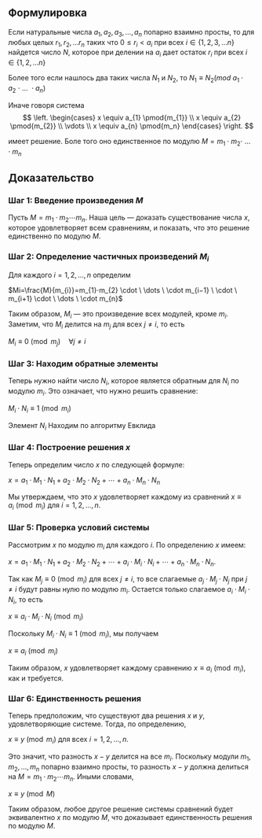 ## Формулировка
Если натуральные числа $a_{1}, a_{2}, a_{3}, \dots, a_{n}$ попарно взаимно просты, то для любых целых $r_{1}, r_{2}, \dots r_{n}$ таких что $0 \leq r_{i} < a_{i}$ при всех $i \in \{1, 2, 3, \dots n\}$ найдется число $N$, которое при делении на $a_{i}$  дает остаток $r_{i}$ при всех $i \in \{1, 2, \dots n \}$

Более того если нашлось два таких числа $N_{1}$ и $N_{2}$, то $N_{1} \equiv N_{2} \left( mod\ a_{1} \cdot a_{2}\ \cdot \ \dots \ \cdot a_{n}   \right)$

Иначе говоря система
$$
\left.
\begin{cases}
x \equiv a_{1} \pmod{m_{1}} \\
x \equiv a_{2} \pmod{m_{2}} \\
\vdots \\
x \equiv a_{n} \pmod{m_n}
\end{cases}
\right.
$$

имеет решение. Боле того оно единственное по модулю $M = m_{1} \cdot m_{2} \cdot \ \dots \ \cdot m_{n}$

## Доказательство

### Шаг 1: Введение произведения $M$

Пусть $M = m_1 \cdot m_2 \cdots m_n$. Наша цель — доказать существование числа $x$, которое удовлетворяет всем сравнениям, и показать, что это решение единственно по модулю $M$.
### Шаг 2: Определение частичных произведений $M_i$

Для каждого $i = 1, 2, \ldots, n$ определим

$Mi​=\frac{M}{m_{i}}=m_{1}​⋅m_{2}​ \cdot \ \dots \ \cdot m_{i−1} \ ​\cdot \ m_{i+1}​ \cdot \ \dots \ \cdot m_{n}$

Таким образом, $M_i$ — это произведение всех модулей, кроме $m_i$. Заметим, что $M_i$ делится на $m_j$ для всех $j \neq i$, то есть

$M_{i} \equiv 0 \pmod{m_{j}} \quad \forall j \neq i$ 
### Шаг 3: Находим обратные элементы

Теперь нужно найти число $N_{i}$​, которое является обратным для $N_{i}$​ по модулю $m_{i}$. Это означает, что нужно решить сравнение:

$M_{i} \cdot N_{i} \equiv 1 \pmod{m_{i}}$

Элемент $N_{i}$ Находим по алгоритму Евклида

### Шаг 4: Построение решения $x$

Теперь определим число $x$ по следующей формуле:

$x= a_1 \cdot M_1 \cdot N_1 + a_2 \cdot M_2 \cdot N_2 + \cdots + a_n \cdot M_n \cdot N_{n} ​$

Мы утверждаем, что это $x$ удовлетворяет каждому из сравнений $x \equiv a_i \pmod{m_i}$ для $i = 1, 2, \ldots, n$.

### Шаг 5: Проверка условий системы

Рассмотрим $x$ по модулю $m_i$ для каждого $i$. По определению $x$ имеем:

$x = a_1 \cdot M_1 \cdot N_1 + a_2 \cdot M_2 \cdot N_2 + \cdots + a_i \cdot M_i \cdot N_i + \cdots + a_n \cdot M_n \cdot N_n.$

Так как $M_j \equiv 0 \pmod{m_i}$ для всех $j \neq i$, то все слагаемые $a_j \cdot M_j \cdot N_j$ при $j \neq i$ будут равны нулю по модулю $m_i$. Остается только слагаемое $a_i \cdot M_i \cdot N_i$, то есть

$x\equiv a_{i}​\cdot M_{i}​\cdot N_{i}​ \pmod{m_{i}}$

Поскольку $M_i \cdot N_i \equiv 1 \pmod{m_i}$, мы получаем

$x \equiv a_i \pmod{m_i}$

Таким образом, $x$ удовлетворяет каждому сравнению $x \equiv a_i \pmod{m_i}$, как и требуется.

### Шаг 6: Единственность решения

Теперь предположим, что существуют два решения $x$ и $y$, удовлетворяющие системе. Тогда, по определению,

$x\equiv y\pmod{m_{i}}$ для всех $i=1,2,…,n$.

Это значит, что разность $x - y$ делится на все $m_i$. Поскольку модули $m_1, m_2, \ldots, m_n$ попарно взаимно просты, то разность $x - y$ должна делиться на $M = m_1 \cdot m_2 \cdots m_n$. Иными словами,

$x \equiv y \pmod{M}$

Таким образом, любое другое решение системы сравнений будет эквивалентно $x$ по модулю $M$, что доказывает единственность решения по модулю $M$.